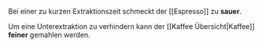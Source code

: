 Bei einer zu kurzen Extraktionszeit schmeckt der [[Espresso]] zu **sauer**.

Um eine Unterextraktion zu verhindern kann der [[Kaffee Übersicht|Kaffee]] **feiner** gemahlen werden.